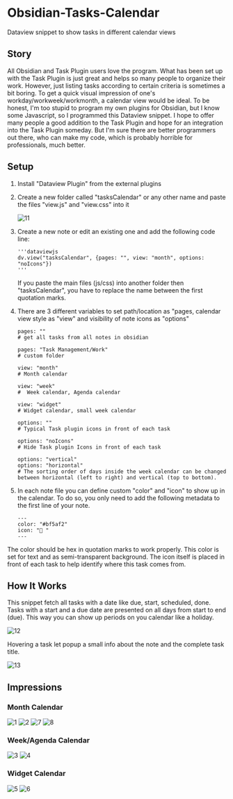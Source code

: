 # Obsidian-Tasks-Calendar
Dataview snippet to show tasks in different calendar views


## Story
All Obsidian and Task Plugin users love the program. What has been set up with the Task Plugin is just great and helps so many people to organize their work. However, just listing tasks according to certain criteria is sometimes a bit boring. To get a quick visual impression of one's workday/workweek/workmonth, a calendar view would be ideal. To be honest, I'm too stupid to program my own plugins for Obsidian, but I know some Javascript, so I programmed this Dataview snippet. I hope to offer many people a good addition to the Task Plugin and hope for an integration into the Task Plugin someday. But I'm sure there are better programmers out there, who can make my code, which is probably horrible for professionals, much better.


## Setup
1.  Install "Dataview Plugin" from the external plugins
2.  Create a new folder called "tasksCalendar" or any other name and paste the files "view.js" and "view.css" into it

    ![11](https://user-images.githubusercontent.com/59178587/195023158-99381088-0cc0-428e-8077-6ea66a388992.png)

3.  Create a new note or edit an existing one and add the following code line:

    ```dataviewjs
    '''dataviewjs
    dv.view("tasksCalendar", {pages: "", view: "month", options: "noIcons"})
    '''
    ```
    
    If you paste the main files (js/css) into another folder then "tasksCalendar", you have to replace the name between the first quotation marks.
 
 4. There are 3 different variables to set path/location as "pages, calendar view style as "view" and visibility of note icons as "options"
 
    ```
    pages: ""
    # get all tasks from all notes in obsidian
    
    pages: "Task Management/Work"
    # custom folder
    
    view: "month"
    # Month calendar
    
    view: "week"
    #  Week calendar, Agenda calendar
    
    view: "widget"
    # Widget calendar, small week calendar
 
    options: ""
    # Typical Task plugin icons in front of each task
    
    options: "noIcons"
    # Hide Task plugin Icons in front of each task
    
    options: "vertical"
    options: "horizontal"
    # The sorting order of days inside the week calendar can be changed between horizontal (left to right) and vertical (top to bottom).
    ```
    
5. In each note file you can define custom "color" and "icon" to show up in the calendar. To do so, you only need to add the following metadata to the first line of your note.

    ```
    ---
    color: "#bf5af2"
    icon: "🧫 "
    ---
    ```
    
The color should be hex in quotation marks to work properly. This color is set for text and as semi-transparent background. The icon itself is placed in front of each task to help identify where this task comes from.



## How It Works
This snippet fetch all tasks with a date like due, start, scheduled, done. Tasks with a start and a due date are presented on all days from start to end (due). This way you can show up periods on you calendar like a holiday.

![12](https://user-images.githubusercontent.com/59178587/195025709-ffd2da28-25c9-4010-8637-cdbc5f948c72.png)

Hovering a task let popup a small info about the note and the complete task title.

![13](https://user-images.githubusercontent.com/59178587/195028049-21d46f18-aa87-4bf2-a07c-a1d08ac315ef.png)



## Impressions

### Month Calendar
![1](https://user-images.githubusercontent.com/59178587/195021412-7991d71f-0529-4eab-990f-3e8b248587f4.png)
![2](https://user-images.githubusercontent.com/59178587/195021427-0adfe60c-5c9a-4df0-9129-707a5eac1ff7.png)
![7](https://user-images.githubusercontent.com/59178587/195021459-d3db3edc-c7c1-4cdf-b771-2a1cc579f91e.png)
![8](https://user-images.githubusercontent.com/59178587/195021467-71a7ac80-a1ed-4f13-bfe9-4a3dafe7a39f.png)

### Week/Agenda Calendar
![3](https://user-images.githubusercontent.com/59178587/195023404-b66e90e2-c977-4d3a-8382-f524f028259a.png)
![4](https://user-images.githubusercontent.com/59178587/195023423-0f1e6127-2916-45a1-acde-2fc38816373f.png)

### Widget Calendar
![5](https://user-images.githubusercontent.com/59178587/195023502-878d2ed5-3b30-4d89-abfd-ee97fce95b8a.png)
![6](https://user-images.githubusercontent.com/59178587/195023521-16d27087-8faa-4267-9df5-81824bd16d5d.png)

